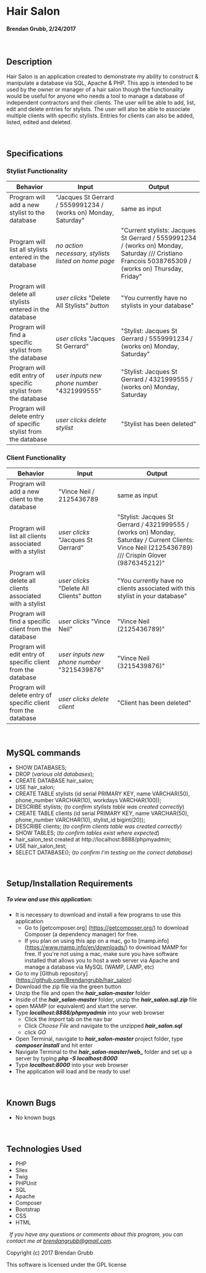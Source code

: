 # **Hair Salon**
#### Brendan Grubb, 2/24/2017

&nbsp;
## Description
Hair Salon is an application created to demonstrate my ability to construct & manipulate a database via SQL, Apache & PHP. This app is intended to be used by the owner or manager of a hair salon though the functionality would be useful for anyone who needs a tool to manage a database of independent contractors and their clients.
The user will be able to add, list, edit and delete entries for stylists. The user will also be able to associate multiple clients with specific stylists. Entries for clients can also be added, listed, edited and deleted.

&nbsp;
## Specifications

### Stylist Functionality
|Behavior|Input|Output|
|--------|-----|------|
| Program will add a new stylist to the database | "Jacques St Gerrard / 5559991234 / (works on) Monday, Saturday" | same as input |
| Program will list all stylists entered in the database | _no action necessary, stylists listed on home page_ | "Current stylists: Jacques St Gerrard / 5559991234 / (works on) Monday, Saturday /// Cristiano Francois 5038765309 / (works on) Thursday, Friday" |
| Program will delete all stylists entered in the database | _user clicks_ "Delete All Stylists" _button_ | "You currently have no stylists in your database" |
| Program will find a specific stylist from the database | _user clicks_ "Jacques St Gerrard" | "Stylist: Jacques St Gerrard / 5559991234 / (works on) Monday, Saturday" |
| Program will edit entry of specific stylist from the database | _user inputs new phone number_ "4321999555" | "Stylist: Jacques St Gerrard / 4321999555 / (works on) Monday, Saturday |
| Program will delete entry of specific stylist from the database | _user clicks delete stylist_ | "Stylist has been deleted" |

### Client Functionality
|Behavior|Input|Output|
|--------|-----|------|
| Program will add a new client to the database | "Vince Neil / 2125436789 | same as input |
| Program will list all clients associated with a stylist | _user clicks_ "Jacques St Gerrard" | "Stylist: Jacques St Gerrard / 4321999555 / (works on) Monday, Saturday / Current Clients: Vince Neil (2125436789) /// Crispin Glover (9876345212)" |
| Program will delete all clients associated with a stylist | _user clicks_ "Delete All Clients" _button_ | "You currently have no clients associated with this stylist in your database" |
| Program will find a specific client from the database | _user clicks_ "Vince Neil" | "Vince Neil (2125436789)" |
| Program will edit entry of specific client from the database | _user inputs new phone number_ "3215439876" | "Vince Neil (3215439876)"|
| Program will delete entry of specific client from the database | _user clicks delete client_ | "Client has been deleted" |


&nbsp;
## MySQL commands
* SHOW DATABASES;
* DROP (_various old databases_);
* CREATE DATABASE hair_salon;
* USE hair_salon;
* CREATE TABLE stylists (id serial PRIMARY KEY, name VARCHAR(50), phone_number VARCHAR(10), workdays VARCHAR(100));
* DESCRIBE stylists; (_to confirm stylists table was created correctly_)
* CREATE TABLE clients (id serial PRIMARY KEY, name VARCHAR(50), phone_number VARCHAR(10), stylist_id bigint(20));
* DESCRIBE clients; (_to confirm clients table was created correctly_)
* SHOW TABLES; (_to confirm tables exist where expected_)
* hair_salon_test created at http://localhost:8888/phpmyadmin;
* USE hair_salon_test;
* SELECT DATABASE(); (_to confirm I'm testing on the correct database_)

&nbsp;
## Setup/Installation Requirements
##### _To view and use this application:_
* It is necessary to download and install a few programs to use this application
    * Go to [getcomposer.org] (https://getcomposer.org/) to download Composer (a dependency manager) for free.
    * If you plan on using this app on a mac, go to [mamp.info] (https://www.mamp.info/en/downloads/) to download MAMP for free. If you're not using a mac, make sure you have software installed that allows you to host a web server via Apache and manage a database via MySQL (WAMP, LAMP, etc)
* Go to my [Github repository] (https://github.com/Brendangrubb/hair_salon)
* Download the zip file via the green button
* Unzip the file and open the **_hair_salon-master_** folder
* Inside of the **_hair_salon-master_** folder, unzip the **_hair_salon.sql.zip_** file
* open MAMP (or equivalent) and start the server.
* Type **_localhost:8888/phpmyadmin_** into your web browser
    * Click the _Import_ tab on the nav bar
    * Click _Choose File_ and navigate to the unzipped **_hair_salon.sql_**
    * click _GO_
* Open Terminal, navigate to **_hair_salon-master_** project folder, type **_composer install_** and hit enter
* Navigate Terminal to the **_hair_salon-master_/web_** folder and set up a server by typing **_php -S localhost:8000_**
* Type **_localhost:8000_** into your web browser
* The application will load and be ready to use!

&nbsp;
## Known Bugs
* No known bugs

&nbsp;
## Technologies Used
* PHP
* Silex
* Twig
* PHPUnit
* SQL
* Apache
* Composer
* Bootstrap
* CSS
* HTML

&nbsp;
_If you have any questions or comments about this program, you can contact me at [brendangrubb@gmail.com](mailto:brendangrubb@gmail.com)._

Copyright (c) 2017 Brendan Grubb

This software is licensed under the GPL license
